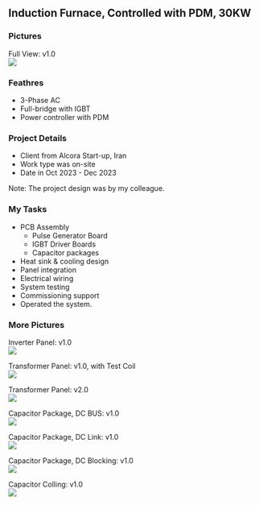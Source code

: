 ## Induction Furnace, Controlled with PDM, 30KW

### Pictures
Full View: v1.0  
![](https://s32.picofile.com/file/8477571292/Full1.jpg)

### Feathres
- 3-Phase AC
- Full-bridge with IGBT
- Power controller with PDM

### Project Details
- Client from Alcora Start-up, Iran
- Work type was on-site
- Date in Oct 2023 - Dec 2023

Note: The project design was by my colleague.  

### My Tasks
- PCB Assembly
  - Pulse Generator Board
  - IGBT Driver Boards
  - Capacitor packages
- Heat sink & cooling design
- Panel integration
- Electrical wiring
- System testing
- Commissioning support
- Operated the system.

### More Pictures
Inverter Panel: v1.0  
![](https://s32.picofile.com/file/8477581334/InverterPanel_v1_0.jpg)

Transformer Panel: v1.0, with Test Coil  
![](https://s32.picofile.com/file/8477841442/TransformerPanel_v1_0_TestCoil.jpg)

Transformer Panel: v2.0  
![](https://s32.picofile.com/file/8477571368/TransformerPanel_v2_0.jpg)

Capacitor Package, DC BUS: v1.0  
![](https://s32.picofile.com/file/8477581142/Capacitor_Package_DC_Bus_v1_0.jpg)

Capacitor Package, DC Link: v1.0  
![](https://s32.picofile.com/file/8477581150/Capacitor_Package_DC_Link_v1_0.jpg)

Capacitor Package, DC Blocking: v1.0  
![](https://s32.picofile.com/file/8477581126/Capacitor_Package_DC_Blocking_v1_0.jpg)

Capacitor Colling: v1.0  
![](https://s32.picofile.com/file/8477841668/CacitorCooling_v1_0.jpg)

